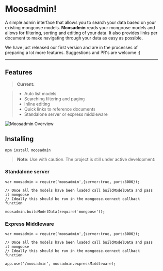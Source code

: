 Moosadmin!
===================


A simple admin interface that allows you to search your data based on your existing mongoose models. **Moosadmin** reads your mongoose models and allows for filtering, sorting and editing of your data. It also provides links per document to make navigating through your data as easy as possible.

We have just released our first version and are in the processes of preparing a lot more features. Suggestions and PR's are welcome ;)

----------


Features
-------------

> **Current:**

> - Auto list models
> - Searching filtering and paging
> - Inline editing
> - Quick links to reference documents
> - Standalone server or express middleware

![Moosadmin Overview](https://cloud.githubusercontent.com/assets/1487759/20528920/c4209e12-b0d6-11e6-919b-0b1674f548d0.jpg)

Installing
-------------
```
npm install moosadmin
```

> **Note:** Use with caution. The project is still under active development:


### Standalone server
```
var moosadmin = require('moosadmin',{server:true, port:3006});

// Once all the models have been loaded call buildModelData and pass it mongoose
// Ideally this should be run in the mongoose.connect callback function

moosadmin.buildModelData(require('mongoose'));

```


### Express Middleware
```
var moosadmin = require('moosadmin',{server:true, port:3006});

// Once all the models have been loaded call buildModelData and pass it mongoose
// Ideally this should be run in the mongoose.connect callback function

app.use('/moosadmin', moosadmin.expressMiddleware);

```
